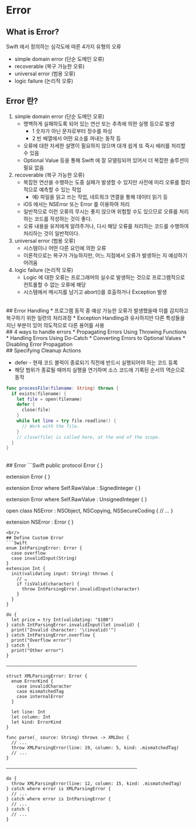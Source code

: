 # Error

## What is Error?
Swift 에서 정의하는 심각도에 따른 4가지 유형의 오류
* simple domain error (단순 도메인 오류)
* recoverable (복구 가능한 오류)
* universal error (범용 오류)
* logic failure (논리적 오류)

## Error 란?
1. simple domain error (단순 도메인 오류)
    * 명백하게 실패하도록 되어 있는 연산 또는 추측에 의한 실행 등으로 발생
      * 1 숫자가 아닌 문자로부터 정수를 파싱
      * 2 빈 배열에서 어떤 요소를 꺼내는 동작 등
    * 오류에 대한 자세한 설명이 필요하지 않으며 대개 쉽게 또 즉시 에러를 처리할 수 있음
    * Optional Value 등을 통해 Swift 에 잘 모델링되어 있어서 더 복잡한 솔루션이 필요 없음
2. recoverable (복구 가능한 오류)
    * 복잡한 연산을 수행하는 도중 실패가 발생할 수 있지만 사전에 미리 오류를 합리적으로 예측할 수 있는 작업
      * 예) 파일을 읽고 쓰는 작업, 네트워크 연결을 통해 데이터 읽기 등
    * iOS 에서는 NSError 또는 Error 를 이용하여 처리
    * 일반적으로 이런 오류의 무시는 좋지 않으며 위험할 수도 있으므로 오류를 처리하는 코드를 작성하는 것이 좋다.
    * 오류 내용을 유저에게 알려주거나, 다시 해당 오류를 처리하는 코드를 수행하여 처리하는 것이 일반적이다.
3. universal error (범용 오류)
    * 시스템이나 어떤 다른 요인에 의한 오류
    * 이론적으로는 복구가 가능하지만, 어느 지점에서 오류가 발생하는 지 예상하기 어려움
4. logic failure (논리적 오류)
    * Logic 에 대한 오류는 프로그래머의 실수로 발생하는 것으로 프로그램적으로 컨트롤할 수 없는 오류에 해당
    * 시스템에서 메시지를 남기고 abort()를 호출하거나 Exception 발생

<br/>
## Error Handling
* 프로그램 동작 중 예상 가능한 오류가 발생했을때 이를 감지하고 복구하기 위한 일련의 처리과정
* Exception Handling과 유사하지만 다른 특성들을 지닌 부분이 있어 의도적으로 다른 용어를 사용
<br/>
## 4 ways to handle errors
* Propagating Errors Using Throwing Functions
* Handling Errors Using Do-Catch
* Converting Errors to Optional Values
* Disabling Error Propagation
<br/>
## Specifying Cleanup Actions

* defer - 현재 코드 블럭이 종료되기 직전에 반드시 실행되어야 하는 코드 등록
* 해당 범위가 종료될 때까지 실행을 연기하며 소스 코드에 기록된 순서의 역순으로 동작

```Swift
func processFile(filename: String) throws {
  if exists(filename) {
    let file = open(filename)
    defer {
      close(file)
    }
    while let line = try file.readline() {
      // Work with the file.
    }
    // close(file) is called here, at the end of the scope.
  }
}
```
<br/>
## Error
```Swift
public protocol Error {
}

extension Error {
}

extension Error where Self.RawValue : SignedInteger {
}

extension Error where Self.RawValue : UnsignedInteger {
}

open class NSError : NSObject, NSCopying, NSSecureCoding {
  // ...
}

extension NSError : Error {
}
```
<br/>
## Define Custom Error
```Swift
enum IntParsingError: Error {
  case overflow
  case invalidInput(String)
}
extension Int {
  init(validating input: String) throws {
    // …
    if !isValid(character) {
      throw IntParsingError.invalidInput(character)
    }
  }
}

do {
  let price = try Int(validating: "$100")
} catch IntParsingError.invalidInput(let invalid) {
  print("Invalid character: '\(invalid)'")
} catch IntParsingError.overflow {
  print("Overflow error")
} catch {
  print("Other error")
}

——————————————————————————————————————————————————

struct XMLParsingError: Error {
  enum ErrorKind {
    case invalidCharacter
    case mismatchedTag
    case internalError
  }

  let line: Int
  let column: Int
  let kind: ErrorKind
}

func parse(_ source: String) throws -> XMLDoc {
  // ...
  throw XMLParsingError(line: 19, column: 5, kind: .mismatchedTag)
  // ...
}

——————————————————————————————————————————————————

do {
  throw XMLParsingError(line: 12, column: 15, kind: .mismatchedTag)
} catch where error is XMLParsingError {
  // ...
} catch where error is IntParsingError {
  // ...
} catch {
  // ...
}
```
